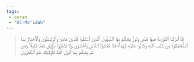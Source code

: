 ```yaml
---
tags: 
 - quran 
 - "Al-Ma'idah"
---
```


> إِنَّآ أَنزَلۡنَا ٱلتَّوۡرَىٰةَ فِيهَا هُدٗى وَنُورٞۚ يَحۡكُمُ بِهَا ٱلنَّبِيُّونَ ٱلَّذِينَ أَسۡلَمُواْ لِلَّذِينَ هَادُواْ وَٱلرَّبَّـٰنِيُّونَ وَٱلۡأَحۡبَارُ بِمَا ٱسۡتُحۡفِظُواْ مِن كِتَٰبِ ٱللَّهِ وَكَانُواْ عَلَيۡهِ شُهَدَآءَۚ فَلَا تَخۡشَوُاْ ٱلنَّاسَ وَٱخۡشَوۡنِ وَلَا تَشۡتَرُواْ بِـَٔايَٰتِي ثَمَنٗا قَلِيلٗاۚ وَمَن لَّمۡ يَحۡكُم بِمَآ أَنزَلَ ٱللَّهُ فَأُوْلَـٰٓئِكَ هُمُ ٱلۡكَٰفِرُونَ
